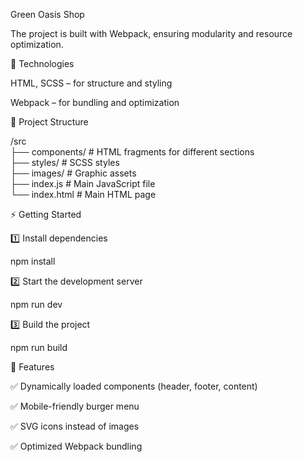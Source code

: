 Green Oasis Shop

The project is built with Webpack, ensuring modularity and resource optimization.

🚀 Technologies

HTML, SCSS – for structure and styling

Webpack – for bundling and optimization

📂 Project Structure

/src  
 ├── components/    # HTML fragments for different sections  
 ├── styles/        # SCSS styles  
 ├── images/        # Graphic assets  
 ├── index.js       # Main JavaScript file  
 └── index.html     # Main HTML page  
 
⚡ Getting Started

1️⃣ Install dependencies

npm install

2️⃣ Start the development server

npm run dev

3️⃣ Build the project

npm run build

📌 Features

✅ Dynamically loaded components (header, footer, content)

✅ Mobile-friendly burger menu

✅ SVG icons instead of images

✅ Optimized Webpack bundling
